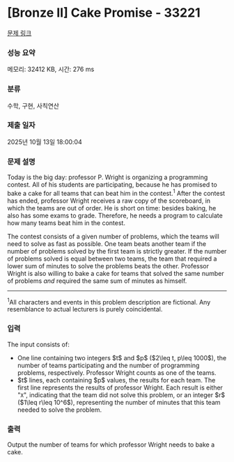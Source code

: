 # [Bronze II] Cake Promise - 33221 

[문제 링크](https://www.acmicpc.net/problem/33221) 

### 성능 요약

메모리: 32412 KB, 시간: 276 ms

### 분류

수학, 구현, 사칙연산

### 제출 일자

2025년 10월 13일 18:00:04

### 문제 설명

<p>Today is the big day: professor P. Wright is organizing a programming contest. All of his students are participating, because he has promised to bake a cake for all teams that can beat him in the contest.<sup>1</sup> After the contest has ended, professor Wright receives a raw copy of the scoreboard, in which the teams are out of order. He is short on time: besides baking, he also has some exams to grade. Therefore, he needs a program to calculate how many teams beat him in the contest.</p>

<p>The contest consists of a given number of problems, which the teams will need to solve as fast as possible. One team beats another team if the number of problems solved by the first team is strictly greater. If the number of problems solved is equal between two teams, the team that required a lower sum of minutes to solve the problems beats the other. Professor Wright is also willing to bake a cake for teams that solved the same number of problems <em>and</em> required the same sum of minutes as himself.</p>

<hr>
<p><sup>1</sup>All characters and events in this problem description are fictional. Any resemblance to actual lecturers is purely coincidental.</p>

### 입력 

 <p>The input consists of:</p>

<ul>
	<li>One line containing two integers $t$ and $p$ ($2\leq t, p\leq 1000$), the number of teams participating and the number of programming problems, respectively. Professor Wright counts as one of the teams.</li>
	<li>$t$ lines, each containing $p$ values, the results for each team. The first line represents the results of professor Wright. Each result is either "<code>X</code>", indicating that the team did not solve this problem, or an integer $r$ ($1\leq r\leq 10^6$), representing the number of minutes that this team needed to solve the problem.</li>
</ul>

### 출력 

 <p>Output the number of teams for which professor Wright needs to bake a cake.</p>

